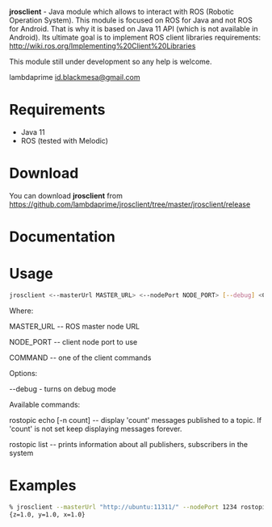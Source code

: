**jrosclient** - Java module which allows to interact with ROS (Robotic Operation System). This module is focused on ROS for Java and not ROS for Android. That is why it is based on Java 11 API (which is not available in Android). Its ultimate goal is to implement ROS client libraries requirements: http://wiki.ros.org/Implementing%20Client%20Libraries

This module still under development so any help is welcome.

lambdaprime <id.blackmesa@gmail.com>

# Requirements

- Java 11
- ROS (tested with Melodic)

# Download

You can download **jrosclient** from <https://github.com/lambdaprime/jrosclient/tree/master/jrosclient/release>

# Documentation

# Usage

```bash
jrosclient <--masterUrl MASTER_URL> <--nodePort NODE_PORT> [--debug] <COMMAND> [args ...]
```

Where:

MASTER\_URL -- ROS master node URL

NODE\_PORT -- client node port to use

COMMAND -- one of the client commands

Options:

--debug - turns on debug mode

Available commands:

rostopic echo [-n count] <topicName> <topicType> -- display 'count' messages published to a topic. If 'count' is not set keep displaying messages forever.

rostopic list -- prints information about all publishers, subscribers in the system

# Examples

```bash
% jrosclient --masterUrl "http://ubuntu:11311/" --nodePort 1234 rostopic echo testTopic geometry_msgs/Point
{z=1.0, y=1.0, x=1.0}
```
